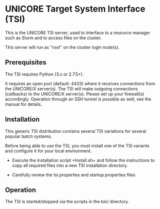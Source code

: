 # UNICORE Target System Interface (TSI)

This is the UNICORE TSI server, used to interface to a
resource manager such as Slurm and to access files on the
cluster.

This server will run as "root" on the cluster login node(s).

## Prerequisites

The TSI requires Python (3.x or 2.7.5+). 

It requires an open port (default: 4433) where it receives connections
from the UNICORE/X server(s). The TSI will make outgoing connections
(callbacks) to the UNICORE/X server(s). Please set up your firewall(s)
accordingly. Operation through an SSH tunnel is possible as well, see
the manual for details.

## Installation

This generic TSI distribution contains several TSI variations for several 
popular batch systems.

Before being able to use the TSI, you must install one of the TSI variants 
and configure it for your local environment.

 * Execute the installation script +Install.sh+ and follow the instructions 
   to copy all required files into a new TSI installation directory.

 * Carefully review the tsi.properties and startup.properties files


## Operation

The TSI is started/stopped via the scripts in the bin/ directory.
